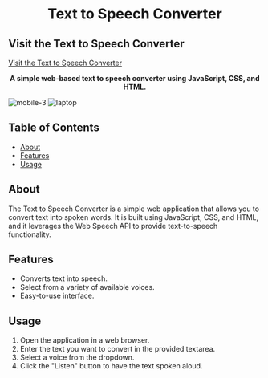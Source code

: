<h1 align="center">Text to Speech Converter</h1>

## Visit the Text to Speech Converter
<a href="https://almog-arazi.github.io/text-to-speech/">Visit the Text to Speech Converter</a>

<div align="center">
  <strong>A simple web-based text to speech converter using JavaScript, CSS, and HTML.</strong>
</div>


![mobile-3](https://github.com/user-attachments/assets/1bed6c4a-f7eb-4e8d-97ce-07a51d1d5a36)
![laptop](https://github.com/user-attachments/assets/fa9c1a3c-a5c9-451b-b656-cd5eb2f51b5c)


## Table of Contents
- [About](#about)
- [Features](#features)
- [Usage](#usage)


## About
The Text to Speech Converter is a simple web application that allows you to convert text into spoken words. It is built using JavaScript, CSS, and HTML, and it leverages the Web Speech API to provide text-to-speech functionality.

## Features
- Converts text into speech.
- Select from a variety of available voices.
- Easy-to-use interface.

## Usage
1. Open the application in a web browser.
2. Enter the text you want to convert in the provided textarea.
3. Select a voice from the dropdown.
4. Click the "Listen" button to have the text spoken aloud.


